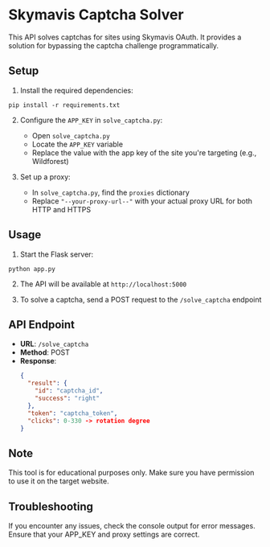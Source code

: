 # Skymavis Captcha Solver

This API solves captchas for sites using Skymavis OAuth. It provides a solution for bypassing the captcha challenge programmatically.

## Setup

1. Install the required dependencies:

```
pip install -r requirements.txt
```

2. Configure the `APP_KEY` in `solve_captcha.py`:
   - Open `solve_captcha.py`
   - Locate the `APP_KEY` variable
   - Replace the value with the app key of the site you're targeting (e.g., Wildforest)

3. Set up a proxy:
   - In `solve_captcha.py`, find the `proxies` dictionary
   - Replace `"--your-proxy-url--"` with your actual proxy URL for both HTTP and HTTPS

## Usage

1. Start the Flask server:

```
python app.py
```

2. The API will be available at `http://localhost:5000`

3. To solve a captcha, send a POST request to the `/solve_captcha` endpoint

## API Endpoint

- **URL**: `/solve_captcha`
- **Method**: POST
- **Response**: 
  ```json
  {
    "result": {
      "id": "captcha_id",
      "success": "right"
    },
    "token": "captcha_token",
    "clicks": 0-330 -> rotation degree
  }
  ```

## Note

This tool is for educational purposes only. Make sure you have permission to use it on the target website.

## Troubleshooting

If you encounter any issues, check the console output for error messages. Ensure that your APP_KEY and proxy settings are correct.
